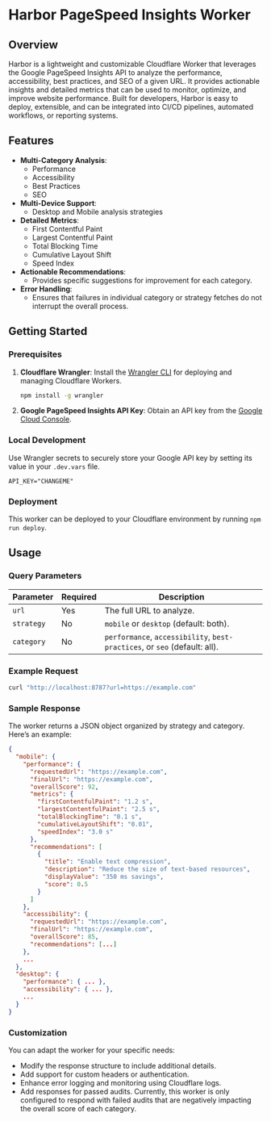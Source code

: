 # Harbor PageSpeed Insights Worker

## Overview

Harbor is a lightweight and customizable Cloudflare Worker that leverages the Google PageSpeed Insights API to analyze the performance, accessibility, best practices, and SEO of a given URL. It provides actionable insights and detailed metrics that can be used to monitor, optimize, and improve website performance. Built for developers, Harbor is easy to deploy, extensible, and can be integrated into CI/CD pipelines, automated workflows, or reporting systems.

## Features

- **Multi-Category Analysis**:
  - Performance
  - Accessibility
  - Best Practices
  - SEO
- **Multi-Device Support**:
  - Desktop and Mobile analysis strategies
- **Detailed Metrics**:
  - First Contentful Paint
  - Largest Contentful Paint
  - Total Blocking Time
  - Cumulative Layout Shift
  - Speed Index
- **Actionable Recommendations**:
  - Provides specific suggestions for improvement for each category.
- **Error Handling**:
  - Ensures that failures in individual category or strategy fetches do not interrupt the overall process.

## Getting Started

### Prerequisites

1. **Cloudflare Wrangler**: Install the [Wrangler CLI](https://developers.cloudflare.com/workers/wrangler/) for deploying and managing Cloudflare Workers.
   ```bash
   npm install -g wrangler
   ```
2. **Google PageSpeed Insights API Key**: Obtain an API key from the [Google Cloud Console](https://console.cloud.google.com/apis/credentials).

### Local Development

Use Wrangler secrets to securely store your Google API key by setting its value in your `.dev.vars` file.
```.env
API_KEY="CHANGEME"
```

### Deployment

This worker can be deployed to your Cloudflare environment by running `npm run deploy`.

## Usage

### Query Parameters

| Parameter   | Required | Description                              |
|-------------|----------|------------------------------------------|
| `url`       | Yes      | The full URL to analyze.                |
| `strategy`  | No       | `mobile` or `desktop` (default: both).|
| `category`  | No       | `performance`, `accessibility`, `best-practices`, or `seo` (default: all).|

### Example Request

```bash
curl "http://localhost:8787?url=https://example.com"
```

### Sample Response

The worker returns a JSON object organized by strategy and category. Here’s an example:

```json
{
  "mobile": {
    "performance": {
      "requestedUrl": "https://example.com",
      "finalUrl": "https://example.com",
      "overallScore": 92,
      "metrics": {
        "firstContentfulPaint": "1.2 s",
        "largestContentfulPaint": "2.5 s",
        "totalBlockingTime": "0.1 s",
        "cumulativeLayoutShift": "0.01",
        "speedIndex": "3.0 s"
      },
      "recommendations": [
        {
          "title": "Enable text compression",
          "description": "Reduce the size of text-based resources",
          "displayValue": "350 ms savings",
          "score": 0.5
        }
      ]
    },
    "accessibility": {
      "requestedUrl": "https://example.com",
      "finalUrl": "https://example.com",
      "overallScore": 85,
      "recommendations": [...]
    },
    ...
  },
  "desktop": {
    "performance": { ... },
    "accessibility": { ... },
    ...
  }
}
```

### Customization

You can adapt the worker for your specific needs:
- Modify the response structure to include additional details.
- Add support for custom headers or authentication.
- Enhance error logging and monitoring using Cloudflare logs.
- Add responses for passed audits. Currently, this worker is only configured to respond with failed audits that are negatively impacting the overall score of each category.
